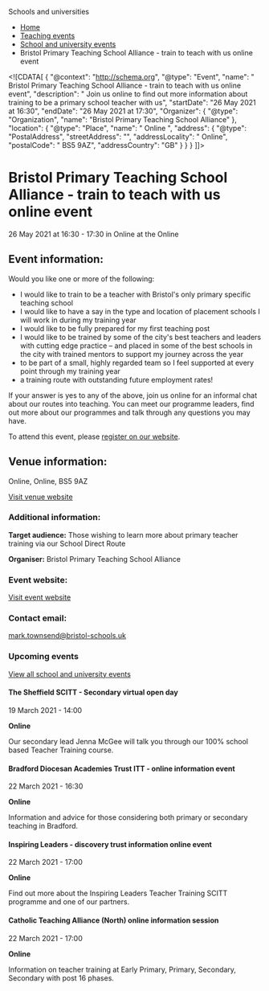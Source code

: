 Schools and universities

*   [Home](/)
*   [Teaching events](/teaching-events)
*   [School and university events](/teaching-events/training-provider-events)
*   Bristol Primary Teaching School Alliance - train to teach with us online event

<!\[CDATA\[ { "@context": "http://schema.org", "@type": "Event", "name": " Bristol Primary Teaching School Alliance - train to teach with us online event", "description": " Join us online to find out more information about training to be a primary school teacher with us", "startDate": "26 May 2021 at 16:30", "endDate": "26 May 2021 at 17:30", "Organizer": { "@type": "Organization", "name": "Bristol Primary Teaching School Alliance" }, "location": { "@type": "Place", "name": " Online ", "address": { "@type": "PostalAddress", "streetAddress": "", "addressLocality": " Online", "postalCode": " BS5 9AZ", "addressCountry": "GB" } } } \]\]>

Bristol Primary Teaching School Alliance - train to teach with us online event
==============================================================================

26 May 2021 at 16:30 - 17:30 in Online at the Online

Event information:
------------------

Would you like one or more of the following:

*   I would like to train to be a teacher with Bristol's only primary specific teaching school
*   I would like to have a say in the type and location of placement schools I will work in during my training year
*   I would like to be fully prepared for my first teaching post
*   I would like to be trained by some of the city's best teachers and leaders with cutting edge practice – and placed in some of the best schools in the city with trained mentors to support my journey across the year
*   to be part of a small, highly regarded team so I feel supported at every point through my training year
*   a training route with outstanding future employment rates!

If your answer is yes to any of the above, join us online for an informal chat about our routes into teaching. You can meet our programme leaders, find out more about our programmes and talk through any questions you may have.

To attend this event, please [register on our website](https://bptsa.org/initial-teacher-training/).

Venue information:
------------------

Online, Online, BS5 9AZ

[Visit venue website](https://bptsa.org/initial-teacher-training/ "Online")

### Additional information:

**Target audience:** Those wishing to learn more about primary teacher training via our School Direct Route

**Organiser:** Bristol Primary Teaching School Alliance

### Event website:

[Visit event website](https://bptsa.org/initial-teacher-training/)

### Contact email:

[mark.townsend@bristol-schools.uk](mailto:mark.townsend@bristol-schools.uk)

### Upcoming events

[View all school and university events](/teaching-events/training-provider-events)

[](/teaching-events/training-provider-events/210319-the-sheffield-scitt-secondary-virtual-open-day)

#### The Sheffield SCITT - Secondary virtual open day

19 March 2021 - 14:00

**Online**

Our secondary lead Jenna McGee will talk you through our 100% school based Teacher Training course.

[](/teaching-events/training-provider-events/210322-bradford-diocesan-academies-trust-itt-online-information-event)

#### Bradford Diocesan Academies Trust ITT - online information event

22 March 2021 - 16:30

**Online**

Information and advice for those considering both primary or secondary teaching in Bradford.

[](/teaching-events/training-provider-events/210322-inspiring-leaders-discovery-trust-information-online-event)

#### Inspiring Leaders - discovery trust information online event

22 March 2021 - 17:00

**Online**

Find out more about the Inspiring Leaders Teacher Training SCITT programme and one of our partners.

[](/teaching-events/training-provider-events/210322-catholic-teaching-alliance-north-online-information-session)

#### Catholic Teaching Alliance (North) online information session

22 March 2021 - 17:00

**Online**

Information on teacher training at Early Primary, Primary, Secondary, Secondary with post 16 phases.